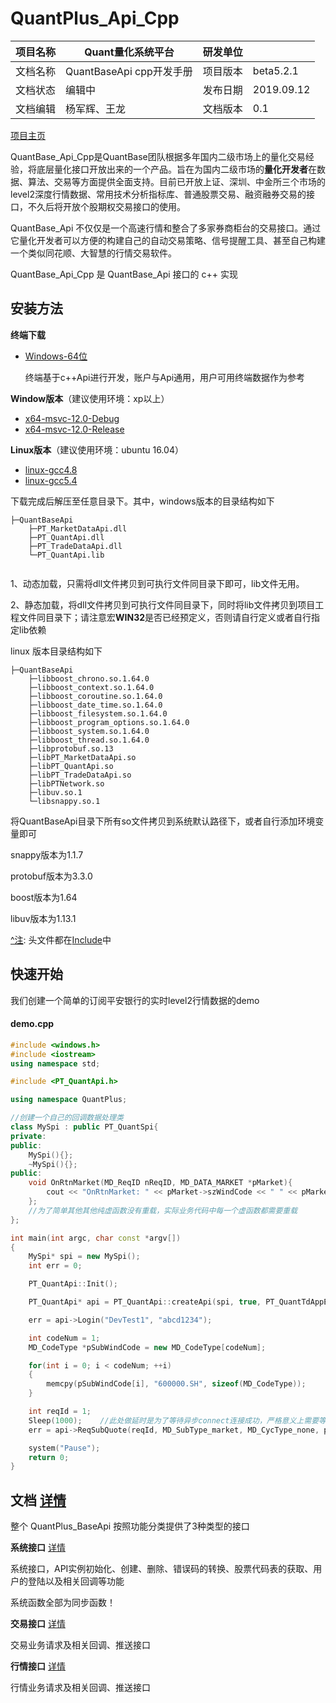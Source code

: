 # QuantPlus_Api_Cpp

| 项目名称 | Quant量化系统平台      | 研发单位 |  |
| ---- | -------------------- | ---- | ------------ |
| 文档名称 | QuantBaseApi cpp开发手册 | 项目版本 | beta5.2.1   |
| 文档状态 | 编辑中                  | 发布日期 | 2019.09.12 |
| 文档编辑 | 杨军辉、王龙               | 文档版本 | 0.1          |

[项目主页](https://www.quantstage.com/) 

QuantBase_Api_Cpp是QuantBase团队根据多年国内二级市场上的量化交易经验，将底层量化接口开放出来的一个产品。旨在为国内二级市场的**量化开发者**在数据、算法、交易等方面提供全面支持。目前已开放上证、深圳、中金所三个市场的level2深度行情数据、常用技术分析指标库、普通股票交易、融资融券交易的接口，不久后将开放个股期权交易接口的使用。

QuantBase_Api 不仅仅是一个高速行情和整合了多家券商柜台的交易接口。通过它量化开发者可以方便的构建自己的自动交易策略、信号提醒工具、甚至自己构建一个类似同花顺、大智慧的行情交易软件。

QuantBase_Api_Cpp 是 QuantBase_Api 接口的 c++ 实现

## 安装方法


**终端下载**

- [Windows-64位](https://download.quantstage.com/)

  终端基于c++Api进行开发，账户与Api通用，用户可用终端数据作为参考

**Window版本**（建议使用环境：xp以上）

- [x64-msvc-12.0-Debug](https://github.com/abramwang/QuantStageApi_Cpp/raw/master/bin/lib-x64-msvc-12.0-Debug.zip)
- [x64-msvc-12.0-Release](https://github.com/abramwang/QuantStageApi_Cpp/raw/master/bin/lib-x64-msvc-12.0-Release.zip)

**Linux版本**（建议使用环境：ubuntu 16.04）

- [linux-gcc4.8](https://github.com/abramwang/QuantStageApi_Cpp/raw/master/bin/linux-gcc4.8.zip)
- [linux-gcc5.4](https://github.com/abramwang/QuantStageApi_Cpp/raw/master/bin/linux-gcc5.4.zip)


下载完成后解压至任意目录下。其中，windows版本的目录结构如下

```
├─QuantBaseApi
	├─PT_MarketDataApi.dll
	├─PT_QuantApi.dll
	├─PT_TradeDataApi.dll
	└─PT_QuantApi.lib


```

1、动态加载，只需将dll文件拷贝到可执行文件同目录下即可，lib文件无用。

2、静态加载，将dll文件拷贝到可执行文件同目录下，同时将lib文件拷贝到项目工程文件同目录下；请注意宏**WIN32**是否已经预定义，否则请自行定义或者自行指定lib依赖

linux 版本目录结构如下

```
├─QuantBaseApi
	├─libboost_chrono.so.1.64.0
	├─libboost_context.so.1.64.0
	├─libboost_coroutine.so.1.64.0
	├─libboost_date_time.so.1.64.0
	├─libboost_filesystem.so.1.64.0
	├─libboost_program_options.so.1.64.0
	├─libboost_system.so.1.64.0
	├─libboost_thread.so.1.64.0
	├─libprotobuf.so.13
	├─libPT_MarketDataApi.so
	├─libPT_QuantApi.so
	├─libPT_TradeDataApi.so
	├─libPTNetwork.so
	├─libuv.so.1
	└─libsnappy.so.1

```

将QuantBaseApi目录下所有so文件拷贝到系统默认路径下，或者自行添加环境变量即可

snappy版本为1.1.7

protobuf版本为3.3.0

boost版本为1.64

libuv版本为1.13.1

[^注](https://github.com/abramwang/QuantPlusApi_Cpp/blob/master/doc/%E4%B8%9A%E5%8A%A1%E6%9C%8D%E5%8A%A1%E5%99%A8%E8%BF%9E%E9%80%9A%E6%97%B6%E4%B8%BB%E5%8A%A8%E9%80%9A%E7%9F%A5): 头文件都在[Include](https://github.com/abramwang/QuantPlusApi_Cpp/tree/master/include)中


## 快速开始

我们创建一个简单的订阅平安银行的实时level2行情数据的demo

#### demo.cpp

```c++
#include <windows.h>
#include <iostream>
using namespace std;

#include <PT_QuantApi.h>

using namespace QuantPlus;

//创建一个自己的回调数据处理类
class MySpi : public PT_QuantSpi{
private:
public:
	MySpi(){};
	~MySpi(){};
public:
	void OnRtnMarket(MD_ReqID nReqID, MD_DATA_MARKET *pMarket){
		cout << "OnRtnMarket: " << pMarket->szWindCode << " " << pMarket->nTime << endl;
	};
  	//为了简单其他其他纯虚函数没有重载，实际业务代码中每一个虚函数都需要重载
};

int main(int argc, char const *argv[])
{
	MySpi* spi = new MySpi();
	int err = 0;

	PT_QuantApi::Init();

	PT_QuantApi* api = PT_QuantApi::createApi(spi, true, PT_QuantTdAppEType_Real, false, PT_QuantMdAppEType_Real, true, false);    //此处只连接了行情业务服务器

	err = api->Login("DevTest1", "abcd1234");

	int codeNum = 1;
	MD_CodeType *pSubWindCode = new MD_CodeType[codeNum];

	for(int i = 0; i < codeNum; ++i)
	{
		memcpy(pSubWindCode[i], "600000.SH", sizeof(MD_CodeType));
	}

	int reqId = 1;
	Sleep(1000);    //此处做延时是为了等待异步connect连接成功，严格意义上需要等待onconnect函数返回判断对应的业务服务器连接成功之后才能做业务请求
	err = api->ReqSubQuote(reqId, MD_SubType_market, MD_CycType_none, pSubWindCode, codeNum, "2018-02-21 0:0:01", "2018-02-28 23:59:59");

	system("Pause");
	return 0;
}
```

## 文档 [详情](https://github.com/abramwang/QuantPlusApi_Cpp/tree/master/doc)

整个 QuantPlus_BaseApi 按照功能分类提供了3种类型的接口

**系统接口** [详情](https://github.com/abramwang/QuantPlusApi_Cpp/blob/master/doc/%E7%B3%BB%E7%BB%9F%E6%8E%A5%E5%8F%A3.md)

系统接口，API实例初始化、创建、删除、错误码的转换、股票代码表的获取、用户的登陆以及相关回调等功能

系统函数全部为同步函数！

**交易接口** [详情](https://github.com/abramwang/QuantPlusApi_Cpp/blob/master/doc/%E4%BA%A4%E6%98%93%E6%8E%A5%E5%8F%A3.md)

交易业务请求及相关回调、推送接口

**行情接口** [详情](https://github.com/abramwang/QuantPlusApi_Cpp/blob/master/doc/%E8%A1%8C%E6%83%85%E6%8E%A5%E5%8F%A3.md)

行情业务请求及相关回调、推送接口

